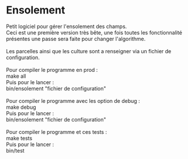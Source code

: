 # Ensolement
Petit logiciel pour gérer l'ensolement des champs.<br>
Ceci est une première version très bête, une fois toutes les fonctionnalité présentes une passe sera faite pour changer l'algorithme.<br>
<br>
Les parcelles ainsi que les culture sont a renseigner via un fichier de configuration.<br>
<br>
Pour compiler le programme en prod :<br>
make all<br>
Puis pour le lancer :<br>
bin/ensolement "fichier de configuration"<br>
<br>
Pour compiler le programme avec les option de debug :<br>
make debug<br>
Puis pour le lancer :<br>
bin/ensolement "fichier de configuration"<br>
<br>
Pour compiler le programme et ces tests :<br>
make tests<br>
Puis pour le lancer :<br>
bin/test<br>